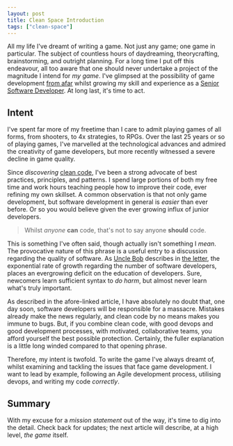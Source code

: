 ```yaml
---
layout: post
title: Clean Space Introduction
tags: ["clean-space"]
---
```


All my life I've dreamt of writing a game. Not just any game; one game in particular. The subject of countless hours of daydreaming, theorycrafting, brainstorming, and outright planning. For a long time I put off this endeavour, all too aware that one should never undertake a project of the magnitude I intend for *my game*. I've glimpsed at the possibility of game development [from afar](http://blog.devbot.net/industry) whilst growing my skill and experience as a [Senior Software Developer](http://blog.devbot.net/senior). At long last, it's time to act.

## Intent

I've spent far more of my freetime than I care to admit playing games of all forms, from shooters, to 4x strategies, to RPGs. Over the last 25 years or so of playing games, I've marvelled at the technological advances and admired the creativity of game developers, but more recently witnessed a severe decline in game quality.

Since *discovering* [clean code](http://www.amazon.com/Clean-Code-Handbook-Software-Craftsmanship/dp/0132350882), I've been a strong advocate of best practices, principles, and patterns. I spend large portions of both my free time and work hours teaching people how to improve their code, ever refining my own skillset. A common observation is that not only game development, but software development in general is *easier* than ever before. Or so you would believe given the ever growing influx of junior developers. 

> Whilst *anyone* **can** code, that's not to say anyone **should** code.

This is something I've often said, though actually isn't something I *mean*. The provocative nature of this phrase is a useful entry to a discussion regarding the quality of software. As [Uncle Bob](https://en.wikipedia.org/wiki/Robert_Cecil_Martin) describes in [the letter](https://blog.8thlight.com/uncle-bob/2012/01/12/The-Letter.html), the exponential rate of growth regarding the number of software developers, places an evergrowing deficit on the education of developers. Sure, newcomers learn sufficient syntax to *do harm*, but almost never learn what's truly important. 

As described in the afore-linked article, I have absolutely no doubt that, one day soon, software developers will be responsible for a massacre. Mistakes already make the news regularly, and clean code by no means makes you immune to bugs. But, if you combine clean code, with good devops and good development processes, with motivated, collaborative teams, you afford yourself the best possible protection. Certainly, the fuller explanation is a little long winded compared to that opening phrase.

Therefore, my intent is twofold. To write the game I've always dreamt of, whilst examining and tackling the issues that face game development. I want to lead by example, following an Agile development process, utilising devops, and writing my code *correctly*.

## Summary

With my excuse for a *mission statement* out of the way, it's time to dig into the detail. Check back for updates; the next article will describe, at a high level, _the game_ itself.

